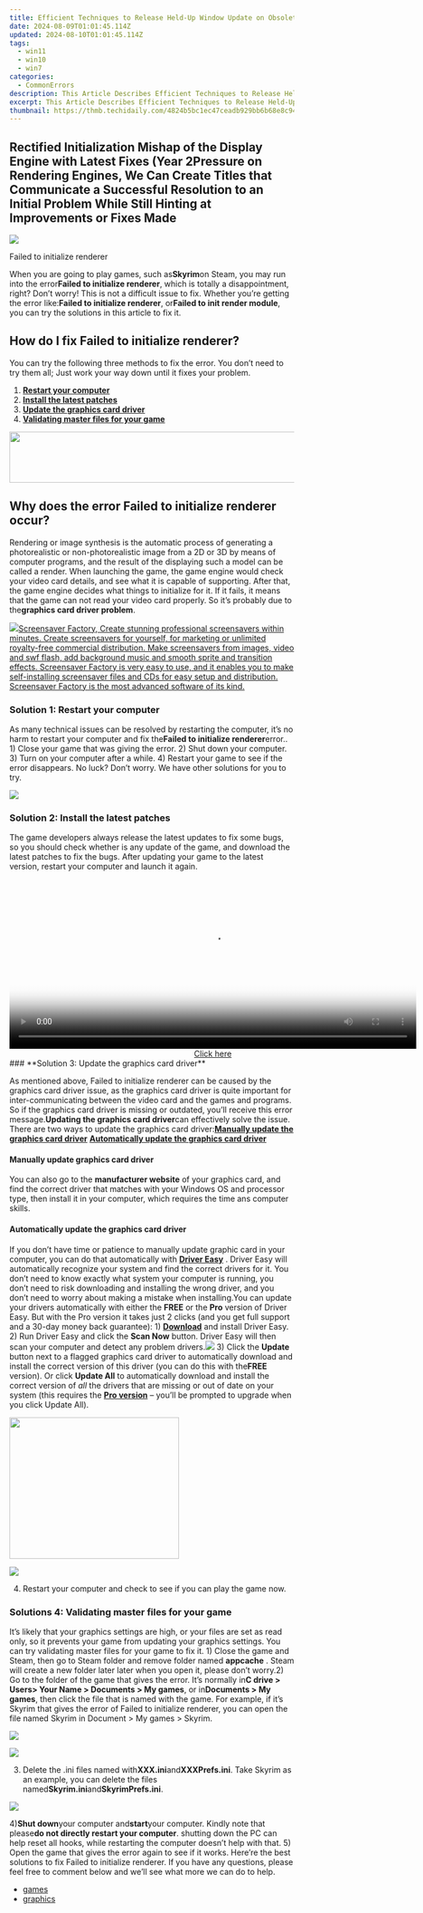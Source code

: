```yaml
---
title: Efficient Techniques to Release Held-Up Window Update on Obsolete OS Like Win7 – A Complete Solution Walkthrough (Troubleshooting Guide, Solutions and Step by Step Guide)
date: 2024-08-09T01:01:45.114Z
updated: 2024-08-10T01:01:45.114Z
tags:
  - win11
  - win10
  - win7
categories:
  - CommonErrors
description: This Article Describes Efficient Techniques to Release Held-Up Window Update on Obsolete OS Like Win7 – A Complete Solution Walkthrough (Troubleshooting Guide, Solutions and Step by Step Guide)
excerpt: This Article Describes Efficient Techniques to Release Held-Up Window Update on Obsolete OS Like Win7 – A Complete Solution Walkthrough (Troubleshooting Guide, Solutions and Step by Step Guide)
thumbnail: https://thmb.techidaily.com/4824b5bc1ec47ceadb929bb6b68e8c9454196f2de65b71eab7da2ab3371e3a0f.png
---
```


## Rectified Initialization Mishap of the Display Engine with Latest Fixes (Year 2Pressure on Rendering Engines, We Can Create Titles that Communicate a Successful Resolution to an Initial Problem While Still Hinting at Improvements or Fixes Made

![](https://images.drivereasy.com/wp-content/uploads/2018/02/img_5a795738636c8.png)

 Failed to initialize renderer

When you are going to play games, such as**Skyrim**on Steam, you may run into the error**Failed to initialize renderer**, which is totally a disappointment, right? Don’t worry! This is not a difficult issue to fix. Whether you’re getting the error like:**Failed to initialize renderer**, or**Failed to init render module**, you can try the solutions in this article to fix it.

## How do I fix Failed to initialize renderer?

You can try the following three methods to fix the error. You don’t need to try them all; Just work your way down until it fixes your problem.

1. [**Restart your computer**](https://tools.techidaily.com/drivereasy/download/)
2. [**Install the latest patches**](https://tools.techidaily.com/drivereasy/download/)
3. [**Update the graphics card driver**](https://tools.techidaily.com/drivereasy/download/)
4. **[Validating master files for your game](https://tools.techidaily.com/drivereasy/download/)**

<!-- affiliate ads begin -->
<a href="https://mindmanager.sjv.io/c/5597632/1787667/20231" target="_top" id="1787667"><img src="//a.impactradius-go.com/display-ad/20231-1787667" border="0" alt="" width="728" height="90"/></a><img height="0" width="0" src="https://imp.pxf.io/i/5597632/1787667/20231" style="position:absolute;visibility:hidden;" border="0" />
<!-- affiliate ads end -->
## Why does the error Failed to initialize renderer occur?

Rendering or image synthesis is the automatic process of generating a photorealistic or non-photorealistic image from a 2D or 3D by means of computer programs, and the result of the displaying such a model can be called a render. When launching the game, the game engine would check your video card details, and see what it is capable of supporting. After that, the game engine decides what things to initialize for it. If it fails, it means that the game can not read your video card properly. So it’s probably due to the**graphics card driver problem**.

<!-- affiliate ads begin -->
<a href="https://secure.2checkout.com/order/checkout.php?PRODS=194977&QTY=1&AFFILIATE=108875&CART=1"><img src="https://www.blumentals.net/scrfactory/images/screensaver-software.png" border="0">Screensaver Factory, Create stunning professional screensavers within minutes. Create screensavers for yourself, for marketing or unlimited royalty-free commercial distribution. Make screensavers from images, video and swf flash, add background music and smooth sprite and transition effects. Screensaver Factory is very easy to use, and it enables you to make self-installing screensaver files and CDs for easy setup and distribution. Screensaver Factory is the most advanced software of its kind.</a>
<!-- affiliate ads end -->
### Solution 1: Restart your computer

As many technical issues can be resolved by restarting the computer, it’s no harm to restart your computer and fix the**Failed to initialize renderer**error.. 1) Close your game that was giving the error. 2) Shut down your computer. 3) Turn on your computer after a while. 4) Restart your game to see if the error disappears. No luck? Don’t worry. We have other solutions for you to try.

<!-- affiliate ads begin -->
<a href="https://estore.winxdvd.com/order/checkout.php?PRODS=1412049&QTY=1&AFFILIATE=108875&CART=1"><img src="https://www.winxdvd.com/affiliate/new-banner/pt-200x200.jpg" border="0"></a>
<!-- affiliate ads end -->
### Solution 2: Install the latest patches

The game developers always release the latest updates to fix some bugs, so you should check whether is any update of the game, and download the latest patches to fix the bugs. After updating your game to the latest version, restart your computer and launch it again.

<!-- affiliate ads begin -->
<span id="1993652">
					<video width="720" height="300" style="cursor:pointer"
           poster="//a.impactradius-go.com/display-clicktoplayimage/1993652.jpeg"
           onclick="if(!this.playClicked){this.play();this.setAttribute('controls',true);this.playClicked=true;}">
	   <source src="//a.impactradius-go.com/display-ad/22993-1993652">
	   <img src="//a.impactradius-go.com/display-clicktoplayimage/1993652.jpeg" style="border: none; height: 100%; width: 100%; object-fit: contain">
	</video>
	<div style="width:720px;text-align:center"><a href="javascript:window.open(decodeURIComponent('https%3A%2F%2Fhomestyler.sjv.io%2Fc%2F5597632%2F1993652%2F22993'), '_blank');void(0);">Click here</a></div>
</span>
<img height="0" width="0" src="https://imp.pxf.io/i/5597632/1993652/22993" style="position:absolute;visibility:hidden;" border="0" />
<!-- affiliate ads end -->
### **Solution 3: Update the graphics card driver**

As mentioned above, Failed to initialize renderer can be caused by the graphics card driver issue, as the graphics card driver is quite important for inter-communicating between the video card and the games and programs. So if the graphics card driver is missing or outdated, you’ll receive this error message.**Updating the graphics card driver**can effectively solve the issue. There are two ways to update the graphics card driver:[**Manually update the graphics card driver**](https://tools.techidaily.com/drivereasy/download/) [**Automatically update the graphics card driver**](https://tools.techidaily.com/drivereasy/download/)

#### Manually update graphics card driver

You can also go to the **manufacturer website**  of your graphics card, and find the correct driver that matches with your Windows OS and processor type, then install it in your computer, which requires the time ans computer skills.

#### Automatically update the graphics card driver

If you don’t have time or patience to manually update graphic card in your computer, you can do that automatically with **[Driver Easy](https://tools.techidaily.com/drivereasy/download/)** . Driver Easy will automatically recognize your system and find the correct drivers for it. You don’t need to know exactly what system your computer is running, you don’t need to risk downloading and installing the wrong driver, and you don’t need to worry about making a mistake when installing.You can update your drivers automatically with either the **FREE**  or the **Pro**  version of Driver Easy. But with the Pro version it takes just 2 clicks (and you get full support and a 30-day money back guarantee): 1) **[Download](https://tools.techidaily.com/drivereasy/download/)** and install Driver Easy. 2) Run Driver Easy and click the **Scan Now**  button. Driver Easy will then scan your computer and detect any problem drivers.![](https://images.drivereasy.com/wp-content/uploads/2018/01/img_5a713a84159a4.png) 3) Click the **Update**  button next to a flagged graphics card driver to automatically download and install the correct version of this driver (you can do this with the**FREE** version). Or click **Update All** to automatically download and install the correct version of _all_  the drivers that are missing or out of date on your system (this requires the **[Pro version](https://tools.techidaily.com/drivereasy/download/)**  – you’ll be prompted to upgrade when you click Update All).

<!-- affiliate ads begin -->
<a href="https://united.elfm.net/c/5597632/748964/4704" target="_top" id="748964"><img src="//a.impactradius-go.com/display-ad/4704-748964" border="0" alt="" width="300" height="250"/></a><img height="0" width="0" src="https://united.elfm.net/i/5597632/748964/4704" style="position:absolute;visibility:hidden;" border="0" />
<!-- affiliate ads end -->
![](https://images.drivereasy.com/wp-content/uploads/2018/01/img_5a713ba9d0320.jpg)

4) Restart your computer and check to see if you can play the game now.

### **Solutions 4: Validating master files for your game**

It’s likely that your graphics settings are high, or your files are set as read only, so it prevents your game from updating your graphics settings. You can try validating master files for your game to fix it. 1) Close the game and Steam, then go to Steam folder and remove folder named **appcache**  . Steam will create a new folder later later when you open it, please don’t worry.2) Go to the folder of the game that gives the error. It’s normally in**C drive > Users> Your Name > Documents > My games**, or in**Documents > My games**, then click the file that is named with the game. For example, if it’s Skyrim that gives the error of Failed to initialize renderer, you can open the file named Skyrim in Document > My games > Skyrim.

<!-- affiliate ads begin -->
<a href="https://shop.systoolsgroup.com/affiliate.php?ACCOUNT=SYSTOOBY&AFFILIATE=108875&PATH=https%3A%2F%2Fwww.systoolsgroup.com%3FAFFILIATE%3D108875%26RESOURCE%3D%2BSysTools%2BOutlook%2BRecovery"><img src="https://www.systoolsgroup.com/box/outlook-recovery.png" border="0"></a>
<!-- affiliate ads end -->
![](https://images.drivereasy.com/wp-content/uploads/2018/02/img_5a796404e5c46.png)

3) Delete the .ini files named with**XXX.ini**and**XXXPrefs.ini**. Take Skyrim as an example, you can delete the files named**Skyrim.ini**and**SkyrimPrefs.ini**.

![](https://images.drivereasy.com/wp-content/uploads/2018/02/img_5a7968921a0f1.png)

4)**Shut down**your computer and**start**your computer. Kindly note that please**do not directly restart your computer**. shutting down the PC can help reset all hooks, while restarting the computer doesn’t help with that. 5) Open the game that gives the error again to see if it works. Here’re the best solutions to fix Failed to initialize renderer. If you have any questions, please feel free to comment below and we’ll see what more we can do to help.

* [games](https://tools.techidaily.com/drivereasy/download/)
* [graphics](https://tools.techidaily.com/drivereasy/download/)

<ins class="adsbygoogle"
     style="display:block"
     data-ad-format="autorelaxed"
     data-ad-client="ca-pub-7571918770474297"
     data-ad-slot="1223367746"></ins>



<ins class="adsbygoogle"
     style="display:block"
     data-ad-client="ca-pub-7571918770474297"
     data-ad-slot="8358498916"
     data-ad-format="auto"
     data-full-width-responsive="true"></ins>
